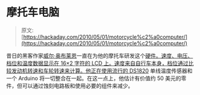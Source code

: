 # 摩托车电脑

> 原文:[https://hackaday.com/2010/05/01/motorcycle%c2%a0computer/](https://hackaday.com/2010/05/01/motorcycle%c2%a0computer/)

昔日的黑客作家[威尔·奥布莱恩](http://hackaday.com/author/willobrienhack/)一直在为他的摩托车研发这个[硬件。速度、电压、档位和温度数据显示在 16×2 字符的 LCD 上。速度来自自行车本身，档位通过比较发动机转速和车轮转速来计算。他正在使用](http://biobug.org/index.php/2010/04/30/motocomp-my-diy-speedohealermotorcycle-computer/)[流行的 DS1820](http://hackaday.com/2007/03/27/nokia-lcdpic-based-thermometer/) 单线温度传感器和一个 Arduino 将一切整合在一起。在这一点上，他估计有价值约 50 美元的零件，但可以通过蚀刻电路板和使用必要的组件来减少。